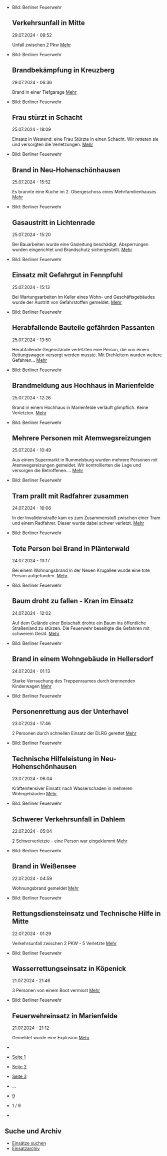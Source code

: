 * Bild: Berliner Feuerwehr

  Verkehrsunfall in Mitte
  ----------

   29.07.2024 - 08:52

   Unfall zwischen 2 Pkw
  [Mehr](https://www.berliner-feuerwehr.de/aktuelles/einsaetze/verkehrsunfall-in-mitte-1-4560/)

* Bild: Berliner Feuerwehr

  Brandbekämpfung in Kreuzberg
  ----------

   29.07.2024 - 06:36

   Brand in einer Tiefgarage
  [Mehr](https://www.berliner-feuerwehr.de/aktuelles/einsaetze/brandbekaempfung-in-kreuzberg-4559/)

* Bild: Berliner Feuerwehr

  Frau stürzt in Schacht
  ----------

   25.07.2024 - 18:09

   Einsatz in Westend: eine Frau Stürzte in einen Schacht. Wir retteten sie und versorgten die Verletzungen.
  [Mehr](https://www.berliner-feuerwehr.de/aktuelles/einsaetze/frau-stuerzt-in-schacht-4558/)

* Bild: Berliner Feuerwehr

  Brand in Neu-Hohenschönhausen
  ----------

   25.07.2024 - 15:52

   Es brannte eine Küche im 2. Obergeschoss eines Mehrfamilienhauses
  [Mehr](https://www.berliner-feuerwehr.de/aktuelles/einsaetze/brand-in-neu-hohenschoenhausen-8-4556/)

* Bild: Berliner Feuerwehr

  Gasaustritt in Lichtenrade
  ----------

   25.07.2024 - 15:20

   Bei Bauarbeiten wurde eine Gasleitung beschädigt. Absperrungen wurden eingerichtet und Brandschutz sichergestellt.
  [Mehr](https://www.berliner-feuerwehr.de/aktuelles/einsaetze/gasaustritt-in-lichtenrade-4555/)

* Bild: Berliner Feuerwehr

  Einsatz mit Gefahrgut in Fennpfuhl
  ----------

   25.07.2024 - 15:13

   Bei Wartungsarbeiten im Keller eines Wohn- und Geschäftsgebäudes wurde der Austritt von Gefahrstoffen gemeldet.
  [Mehr](https://www.berliner-feuerwehr.de/aktuelles/einsaetze/einsatz-mit-gefahrgut-in-fennpfuhl-4554/)

* Bild: Berliner Feuerwehr

  Herabfallende Bauteile gefährden Passanten
  ----------

   25.07.2024 - 13:50

   Herabfallende Gegenstände verletzten eine Person, die von einem Rettungswagen versorgt werden musste. Mit Drehleitern wurden weitere Gefahren…
  [Mehr](https://www.berliner-feuerwehr.de/aktuelles/einsaetze/herabfallende-bauteile-gefaehrden-passanten-4557/)

* Bild: Berliner Feuerwehr

  Brandmeldung aus Hochhaus in Marienfelde
  ----------

   25.07.2024 - 12:26

   Brand in einem Hochhaus in Marienfelde verläuft glimpflich. Keine Verletzten.
  [Mehr](https://www.berliner-feuerwehr.de/aktuelles/einsaetze/brandmeldung-aus-hochhaus-in-marienfelde-4553/)

* Bild: Berliner Feuerwehr

  Mehrere Personen mit Atemwegsreizungen
  ----------

   25.07.2024 - 10:49

   Aus einem Supermarkt in Rummelsburg wurden mehrere Personen mit Atemwegsreizungen gemeldet. Wir kontrollierten die Lage und versorgen die Betroffenen.…
  [Mehr](https://www.berliner-feuerwehr.de/aktuelles/einsaetze/mehrere-personen-mit-atemwegsreizungen-4552/)

* Bild: Berliner Feuerwehr

  Tram prallt mit Radfahrer zusammen
  ----------

   24.07.2024 - 16:06

   In der Invalidenstraße kam es zum Zusammenstoß zwischen einer Tram und einem Radfahrer. Dieser wurde dabei schwer verletzt.
  [Mehr](https://www.berliner-feuerwehr.de/aktuelles/einsaetze/tram-prallt-mit-radfahrer-zusammen-4551/)

* Bild: Berliner Feuerwehr

  Tote Person bei Brand in Plänterwald
  ----------

   24.07.2024 - 13:17

   Bei einem Wohnungsbrand in der Neuen Krugallee wurde eine tote Person aufgefunden.
  [Mehr](https://www.berliner-feuerwehr.de/aktuelles/einsaetze/tote-person-bei-brand-in-plaenterwald-4549/)

* Bild: Berliner Feuerwehr

  Baum droht zu fallen - Kran im Einsatz
  ----------

   24.07.2024 - 12:02

   Auf dem Gelände einer Botschaft drohte ein Baum ins öffentliche Straßenland zu stürzen. Die Feuerwehr beseitigte die Gefahren mit schwerem Gerät.
  [Mehr](https://www.berliner-feuerwehr.de/aktuelles/einsaetze/baum-droht-zu-fallen-kran-im-einsatz-4550/)

* Bild: Berliner Feuerwehr

  Brand in einem Wohngebäude in Hellersdorf
  ----------

   24.07.2024 - 01:13

   Starke Verrauchung des Treppenraumes durch brennenden Kinderwagen
  [Mehr](https://www.berliner-feuerwehr.de/aktuelles/einsaetze/brand-in-einem-wohngebaeude-in-hellersdorf-4548/)

* Bild: Berliner Feuerwehr

  Personenrettung aus der Unterhavel
  ----------

   23.07.2024 - 17:46

   2 Personen durch schnellen Einsatz der DLRG gerettet
  [Mehr](https://www.berliner-feuerwehr.de/aktuelles/einsaetze/personenrettung-aus-der-unterhavel-4547/)

* Bild: Berliner Feuerwehr

  Technische Hilfeleistung in Neu-Hohenschönhausen
  ----------

   23.07.2024 - 06:04

   Kräfteintensiver Einsatz nach Wasserschaden in mehreren Wohngebäuden
  [Mehr](https://www.berliner-feuerwehr.de/aktuelles/einsaetze/technische-hilfeleistung-in-neu-hohenschoenhausen-4546/)

* Bild: Berliner Feuerwehr

  Schwerer Verkehrsunfall in Dahlem
  ----------

   22.07.2024 - 05:04

   2 Schwerverletzte - eine Person war eingeklemmt
  [Mehr](https://www.berliner-feuerwehr.de/aktuelles/einsaetze/schwerer-verkehrsunfall-in-dahlem-4545/)

* Bild: Berliner Feuerwehr

  Brand in Weißensee
  ----------

   22.07.2024 - 04:59

   Wohnungsbrand gemeldet
  [Mehr](https://www.berliner-feuerwehr.de/aktuelles/einsaetze/brand-in-weissensee-6-4544/)

* Bild: Berliner Feuerwehr

  Rettungsdiensteinsatz und Technische Hilfe in Mitte
  ----------

   22.07.2024 - 01:29

   Verkehrsunfall zwischen 2 PKW - 5 Verletzte
  [Mehr](https://www.berliner-feuerwehr.de/aktuelles/einsaetze/rettungsdiensteinsatz-und-technische-hilfe-in-mitte-4543/)

* Bild: Berliner Feuerwehr

  Wasserrettungseinsatz in Köpenick
  ----------

   21.07.2024 - 21:46

   3 Personen von einem Boot vermisst
  [Mehr](https://www.berliner-feuerwehr.de/aktuelles/einsaetze/wasserrettungseinsatz-in-koepenick-4542/)

* Bild: Berliner Feuerwehr

  Feuerwehreinsatz in Marienfelde
  ----------

   21.07.2024 - 21:12

   Gemeldet wurde eine Explosion
  [Mehr](https://www.berliner-feuerwehr.de/aktuelles/einsaetze/feuerwehreinsatz-in-marienfelde-4541/)

* []()
* [Seite 1](https://www.berliner-feuerwehr.de/aktuelles/einsaetze/1/)
* [Seite 2](https://www.berliner-feuerwehr.de/aktuelles/einsaetze/2/)
* [Seite 3](https://www.berliner-feuerwehr.de/aktuelles/einsaetze/3/)
* …
* [9](https://www.berliner-feuerwehr.de/aktuelles/einsaetze/9/)
* 1 / 9
* [](https://www.berliner-feuerwehr.de/aktuelles/einsaetze/2/)

Suche und Archiv
----------

* [Einsätze suchen](https://www.berliner-feuerwehr.de/aktuelles/einsaetze/einsatzsuche/)
* [Einsatzarchiv](https://www.berliner-feuerwehr.de/aktuelles/einsaetze/einsatzarchiv/)
